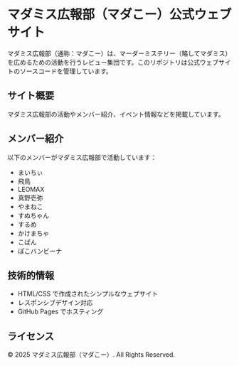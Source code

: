 # マダミス広報部（マダこー）公式ウェブサイト

マダミス広報部（通称：マダこー）は、マーダーミステリー（略してマダミス）を広めるための活動を行うレビュー集団です。このリポジトリは公式ウェブサイトのソースコードを管理しています。

## サイト概要

マダミス広報部の活動やメンバー紹介、イベント情報などを掲載しています。

## メンバー紹介

以下のメンバーがマダミス広報部で活動しています：

- まいちぃ
- 飛鳥
- LEOMAX
- 真野壱弥
- やまねこ
- すぬちゃん
- するめ
- かけまちゃ
- こぱん
- ぽこバンビーナ

## 技術的情報

- HTML/CSS で作成されたシンプルなウェブサイト
- レスポンシブデザイン対応
- GitHub Pages でホスティング

## ライセンス

© 2025 マダミス広報部（マダこー）. All Rights Reserved.